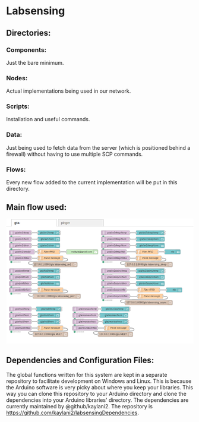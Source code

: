 # Labsensing

## Directories:

### Components:
  Just the bare minimum.
  
### Nodes:
  Actual implementations being used in our network.
  
### Scripts:
  Installation and useful commands.

### Data:
  Just being used to fetch data from the server (which is positioned behind a firewall) without having to use multiple SCP commands.

### Flows:
  Every new flow added to the current implementation will be put in this directory. 


## Main flow used:
![Main Flow Used](images/flow.png?raw=true "Main flow used.")


## Dependencies and Configuration Files:
  The global functions written for this system are kept in a separate repository to facilitate development on Windows and Linux. This is because the Arduino software is very picky about where you keep your libraries. This way you can clone this repository to your Arduino directory and clone the dependencies into your Arduino libraries' directory. The dependencies are currently maintained by @github/kaylani2. The repository is https://github.com/kaylani2/labsensingDependencies.
